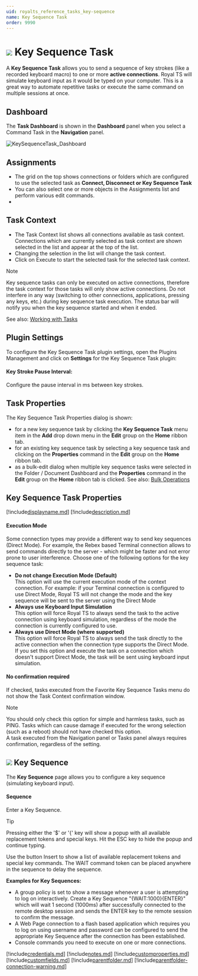 ```yaml
---
uid: royalts_reference_tasks_key-sequence
name: Key Sequence Task
order: 9990
---
```


# ![](/images/RoyalTS/Plugins/Tasks/KeySequenceTask/SVG_PluginIcon_32.svg#img_header) Key Sequence Task
A **Key Sequence Task** allows you to send a sequence of key strokes (like a recorded keyboard macro) to one or more **active connections**. Royal TS will simulate keyboard input as it would be typed on your computer. This is a great way to automate repetitive tasks or execute the same command on multiple sessions at once.

## Dashboard
The **Task Dashboard** is shown in the **Dashboard** panel when you select a Command Task in the **Navigation** panel.

![KeySequenceTask_Dashboard](/images/RoyalTS/Plugins/Tasks/KeySequenceTask/keysequencetask_dashboard.png)

## Assignments
- The grid on the top shows connections or folders which are configured to use the selected task as **Connect, Disconnect or Key Sequence Task**
- You can also select one or more objects in the Assignments list and perform various edit commands.
- 
## Task Context
- The Task Context list shows all connections available as task context. Connections which are currently selected as task context are shown selected in the list and appear at the top of the list.
- Changing the selection in the list will change the task context.
- Click on Execute to start the selected task for the selected task context.

> [!Note]
> Key sequence tasks can only be executed on active connections, therefore the task context for those tasks will only show active connections. Do not interfere in any way (switching to other connections, applications, pressing any keys, etc.) during key sequence task execution. The status bar will notify you when the key sequence started and when it ended.

See also: [Working with Tasks](xref:royalts_tutorials_tasks)

## Plugin Settings
To configure the Key Sequence Task plugin settings, open the Plugins Management and click on **Settings** for the Key Sequence Task plugin:

#### Key Stroke Pause Interval:
Configure the pause interval in ms between key strokes.

## Task Properties
The Key Sequence Task Properties dialog is shown:
- for a new key sequence task by clicking the **Key Sequence Task** menu item in the **Add** drop down menu in the **Edit** group on the **Home** ribbon tab.
- for an existing key sequence task by selecting a key sequence task and clicking on the **Properties** command in the **Edit** group on the **Home** ribbon tab.
- as a bulk-edit dialog when multiple key sequence tasks were selected in the Folder / Document Dashboard and the **Properties** command in the **Edit** group on the **Home** ribbon tab is clicked. See also: [Bulk Operations](xref:royalts_tutorials_bulk)

## Key Sequence Task Properties
[!include[displayname.md](~/royalts/_shared/displayname.md)]
[!include[description.md](~/royalts/_shared/description.md)]

#### Execution Mode
Some connection types may provide a different way to send key sequences (Direct Mode). For example, the Rebex based Terminal connection allows to send commands directly to the server - which might be faster and not error prone to user interference. Choose one of the following options for the key sequence task:

- **Do not change Execution Mode (Default)**  
  This option will use the current execution mode of the context connection. For example: if your Terminal connection is configured to use Direct Mode, Royal TS will not change the mode and the key sequence will be sent to the server using the Direct Mode
- **Always use Keyboard Input Simulation**  
  This option will force Royal TS to always send the task to the active connection using keyboard simulation, regardless of the mode the connection is currently configured to use.
- **Always use Direct Mode (where supported)**  
  This option will force Royal TS to always send the task directly to the active connection when the connection type supports the Direct Mode. If you set this option and execute the task on a connection which doesn't support Direct Mode, the task will be sent using keyboard input simulation.

#### No confirmation required
If checked, tasks executed from the Favorite Key Sequence Tasks menu do not show the Task Context confirmation window.

> [!Note]
> You should only check this option for simple and harmless tasks, such as PING. Tasks which can cause damage if executed for the wrong selection (such as a reboot) should not have checked this option.  
> A task executed from the Navigation panel or Tasks panel always requires confirmation, regardless of the setting.

## ![](/images/RoyalTS/Plugins/Tasks/KeySequenceTask/SVG_PageKeySequenceTask_32.svg#img_header) Key Sequence
The **Key Sequence** page allows you to configure a key sequence (simulating keyboard input).

#### Sequence
Enter a Key Sequence.

> [!Tip]
> Pressing either the '$' or '{' key will show a popup with all available replacement tokens and special keys. Hit the ESC key to hide the popup and continue typing.  
> 
> Use the button Insert to show a list of available replacement tokens and special key commands. The WAIT command token can be placed anywhere in the sequence to delay the sequence.  
> 
> **Examples for Key Sequences:**  
> - A group policy is set to show a message whenever a user is attempting to log on interactively. Create a Key Sequence "{WAIT:1000}{ENTER}" which will wait 1 second (1000ms) after successfully connected to the remote desktop session and sends the ENTER key to the remote session to confirm the message.
> - A Web Page connection to a flash based application which requires you to log on using username and password can be configured to send the appropriate Key Sequence after the connection has been established.
> - Console commands you need to execute on one or more connections.

[!include[credentials.md](~/royalts/_shared/credentials.md)]
[!include[notes.md](~/royalts/_shared/notes.md)]
[!include[customproperties.md](~/royalts/_shared/customproperties.md)]
[!include[customfields.md](~/royalts/_shared/customfields.md)]
[!include[parentfolder.md](~/royalts/_shared/parentfolder.md)]
[!include[parentfolder-connection-warning.md](~/royalts/_shared/parentfolder-connection-warning.md)]
